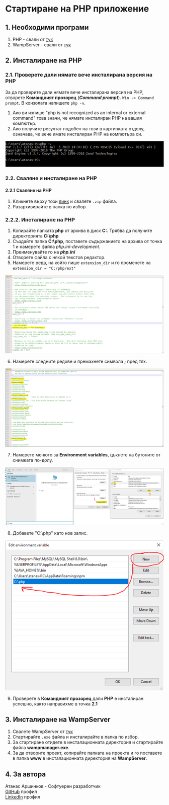 # Стартиране на PHP приложение

## 1. Необходими програми

1. PHP - свали от [тук](https://windows.php.net/downloads/releases/php-7.4.0-Win32-vc15-x64.zip)
2. WampServer - свали от [тук](https://sourceforge.net/projects/wampserver/files/WampServer%203/WampServer%203.0.0/wampserver3.2.0_x64.exe/download)

## 2. Инсталиране на PHP

### 2.1. Проверете дали нямате вече инсталирана версия на PHP

За да проверите дали нямате вече инсталирана версия на PHP, отворете **Командният прозорец** (**_Command prompt_**).
<code>Win -> Command prompt</code>. В конзолата напишете <code>php -v</code>.

1. Ако ви изпише "php is not recognized as an internal or external command" това значи, че нямате инсталиран PHP на вашия компютър.
2. Ако получите резултат подобен на този в картинката отдолу, означава, че вече имате инсталиран PHP на компютъра си.

![PHP Validation](https://github.com/aarshinkov/PHP-Project-Startup/blob/master/images/php_validation_s.PNG "PHP Validation")


### 2.2. Сваляне и инсталиране на PHP

#### 2.2.1 Сваляне на PHP

1. Кликнете върху този [линк](https://windows.php.net/downloads/releases/php-7.4.0-Win32-vc15-x64.zip) и свалете <code>.zip</code> файла.
2. Разархивирайте в папка по избор.

### 2.2.2. Инсталиране на PHP
1. Копирайте папката **php** от архива в диск **C:**. Трябва да получите директорията **C:\php**
2. Създайте папка **C:\php**, поставете съдържанието на архива от точка 1 и намерете файла *php.ini-development*.
3. Преименувайте го на **_php.ini_**
4. Отворете файла с някой текстов редактор.
5. Намерете реда, на който пише <code>extension_dir</code> и го променете на <code>extension_dir = "C:/php/ext"</code>

![PHP Extension Dir](https://github.com/aarshinkov/PHP-Project-Startup/blob/master/images/php_extension_dir.PNG "PHP Extension dir")

6. Намерете следните редове и премахнете символа **;** пред тях.

![PHP Extensions](https://github.com/aarshinkov/PHP-Project-Startup/blob/master/images/php_extensions.PNG "PHP Extensions")

7. Намерете менюто за **Environment variables**, цъкнете на бутоните от снимката по-долу.

![PHP Environment Variables](https://github.com/aarshinkov/PHP-Project-Startup/blob/master/images/php_env_var.PNG "PHP Environment Variables")

8. Добавете "C:\php" като нов запис.

![PHP New environment variable](https://github.com/aarshinkov/PHP-Project-Startup/blob/master/images/php_env_var_new.PNG "PHP New environment variable")

9. Проверете в **Командният прозорец** дали **PHP** е инсталиран успешно, както направихме в точка **2.1**

## 3. Инсталиране на WampServer

1. Свалете WampServer от [тук](https://sourceforge.net/projects/wampserver/files/WampServer%203/WampServer%203.0.0/wampserver3.2.0_x64.exe/download)
2. Стартирайте <code>.exe</code> файла и инсталирайте в папка по избор.
3. За стартиране отидете в инсталационната директория и стартирайте файла **wampmanager.exe**.
4. За да отворите проект, копирайте папката на проекта и го поставете в папка **www** в инсталационната директория на **WampServer**.

## 4. За автора

Атанас Аршинков - Софтуерен разработчик <br>
[GitHub](https://github.com/aarshinkov) профил <br>
[LinkedIn](https://www.linkedin.com/in/atanas-arshinkov/) профил
